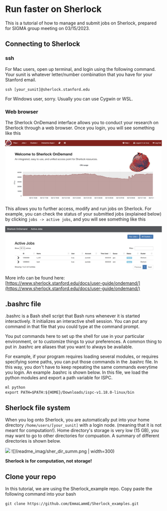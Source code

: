 # Run faster on Sherlock
This is a tutorial of how to manage and submit jobs on Sherlock, prepared for SIGMA group meeting on 03/15/2023.

## Connecting to Sherlock
### ssh
For Mac users, open up terminal, and login using the following command. Your sunit is whatever letter/number combination that you have for your Stanford email.
```
ssh [your_sunit]@sherlock.stanford.edu
```
For Windows user, sorry. Usually you can use Cygwin or WSL.

### Web browser

The Sherlock OnDemand interface allows you to conduct your research on Sherlock through a web browser. Once you login, you will see something like this

![](readme_imag/ondemand_login.png)

This allows you to further access, modify and run jobs on Sherlock. For example, you can check the status of your submitted jobs (explained below) by clicking ```jobs -> active jobs```, and you will see something like this

![](readme_imag/ondemand_joblist.png)

More info can be found here: [https://www.sherlock.stanford.edu/docs/user-guide/ondemand/](https://www.sherlock.stanford.edu/docs/user-guide/ondemand/)

## .bashrc file

.bashrc is a Bash shell script that Bash runs whenever it is started interactively. It initializes an interactive shell session. You can put any command in that file that you could type at the command prompt.

You put commands here to set up the shell for use in your particular environment, or to customize things to your preferences. A common thing to put in .bashrc are aliases that you want to always be available.

For example, if your program requires loading several modules, or requires specifying some paths, you can put those commands in the .bashrc file. In this way, you don't have to keep repeating the same commands everytime you login. An example .bashrc is shown below. In this file, we load the python modules and export a path variable for ISPC.

```
ml python
export PATH=$PATH:${HOME}/Downloads/ispc-v1.18.0-linux/bin
```

## Sherlock file system
When you log onto Sherlock, you are automatically put into your home directory ```/home/users/[your_sunit]``` with a login node. (meaning that it is not meant for computation!). Home directory's storage is very low (15 GB), you may want to go to other directories for compuation. A summary of different directories is shown below.

<img src="https://github.com/EmmaLammE/Sherlock_examples/readme_imag/sher_dir_summ.png" width="48">
![](readme_imag/sher_dir_summ.png | width=300)

**Sherlock is for computation, not storage!**




## Clone your repo

In this tutorial, we are using the Sherlock_example repo. Copy paste the following command into your bash
```
git clone https://github.com/EmmaLammE/Sherlock_examples.git
```



